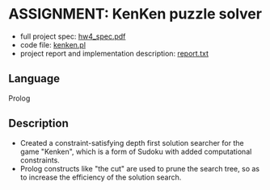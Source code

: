 # ASSIGNMENT: KenKen puzzle solver
 - full project spec: [hw4_spec.pdf](https://github.com/jpicchi18/programming-languages-course-projects/blob/main/hw_4/hw4_spec.pdf)
 - code file: [kenken.pl](https://github.com/jpicchi18/programming-languages-course-projects/blob/main/hw_4/kenken.pl)
 - project report and implementation description: [report.txt](https://github.com/jpicchi18/programming-languages-course-projects/blob/main/hw_4/report.txt)

## Language
Prolog

## Description
- Created a constraint-satisfying depth first solution searcher for the game "Kenken", which is a form of Sudoku with added computational constraints.
- Prolog constructs like "the cut" are used to prune the search tree, so as to increase the efficiency of the solution search.
